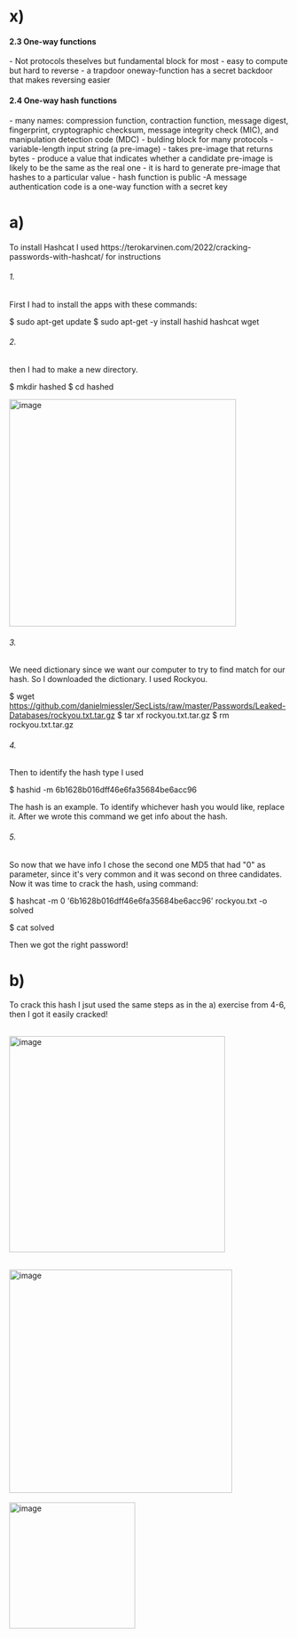 <h1>x)</h1>

<h4>2.3 One-way functions</h4>
- Not protocols theselves but fundamental block for most
- easy to compute but hard to reverse
- a trapdoor oneway-function has a secret backdoor that makes reversing easier

<h4>2.4 One-way hash functions</h4>
- many names: compression function, contraction function, message digest, fingerprint, cryptographic checksum, message integrity check (MIC), and manipulation detection code (MDC)
- bulding block for many protocols
-  variable-length input string (a pre-image)
- takes pre-image that returns bytes
- produce a value that indicates whether a candidate pre-image is likely to be the same as the real one
- it is hard to generate pre-image that hashes to a particular value
- hash function is public 
-A message authentication code is a one-way function with a secret key





<h1>a)</h1>
To install Hashcat I used https://terokarvinen.com/2022/cracking-passwords-with-hashcat/ for instructions


<h6>1.</h6>
First I had to install the apps with these commands:

$ sudo apt-get update
$ sudo apt-get -y install hashid hashcat wget

<h6>2.</h6>
then I had to make a new directory. 

$ mkdir hashed
$ cd hashed

<img width="409" alt="image" src="https://github.com/user-attachments/assets/c7038dc8-bc86-420b-b3b0-644ef224bec0">





<h6>3.</h6>

We need dictionary since we want our computer to try to find match for our hash. So I downloaded the dictionary. I used Rockyou.

$ wget https://github.com/danielmiessler/SecLists/raw/master/Passwords/Leaked-Databases/rockyou.txt.tar.gz
$ tar xf rockyou.txt.tar.gz
$ rm rockyou.txt.tar.gz


<h6>4.</h6>
Then to identify the hash type I used

$ hashid -m 6b1628b016dff46e6fa35684be6acc96

The hash is an example. To identify whichever hash you would like, replace it. 
After we wrote this command we get info about the hash.

<h6>5.</h6>
So now that we have info I chose the second one MD5 that had "0" as parameter, since it's very common and it was second on three candidates.
Now it was time to crack the hash, using command:

$ hashcat -m 0 '6b1628b016dff46e6fa35684be6acc96' rockyou.txt -o solved

$ cat solved 


Then we got the right password!







<h1>b)</h1>

To crack this hash I jsut used the same steps as in the a) exercise from 4-6, then I got it easily cracked!


<br> <img width="389" alt="image" src="https://github.com/user-attachments/assets/0a7962ea-4e64-4f2a-bcac-2429f4bef8d0">
</br>




<br>
<img width="402" alt="image" src="https://github.com/user-attachments/assets/d05dea97-fcaa-4a84-ba39-a60e4819c619">
</br>


<br>
<img width="227" alt="image" src="https://github.com/user-attachments/assets/e1936dc9-fe29-403d-8945-9e251cca6287">
</br>


